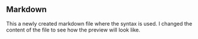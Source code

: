 ## Markdown
This a newly created markdown file where the syntax is used. I changed the content of the file to see how the preview will look like.
